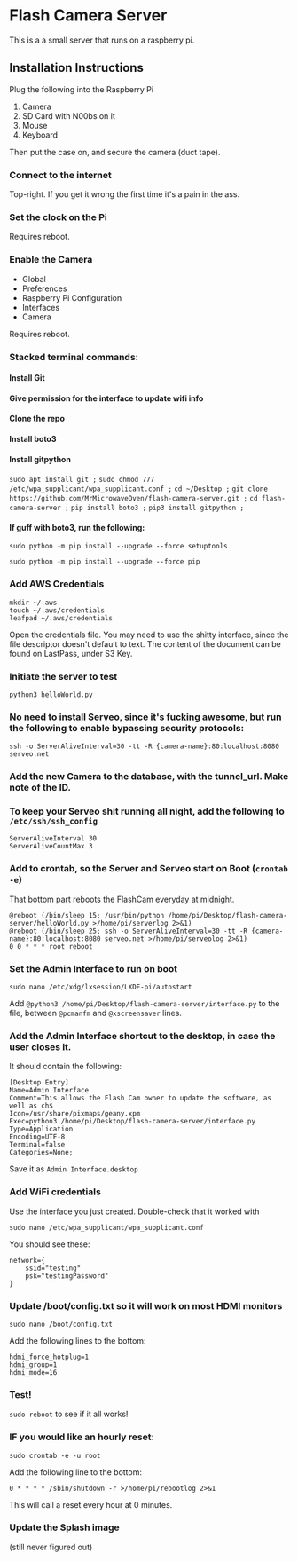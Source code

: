 # Flash Camera Server

This is a a small server that runs on a raspberry pi.

## Installation Instructions

Plug the following into the Raspberry Pi

1. Camera
2. SD Card with N00bs on it
3. Mouse
4. Keyboard

Then put the case on, and secure the camera (duct tape).

### Connect to the internet

Top-right.  If you get it wrong the first time it's a pain in the ass.

### Set the clock on the Pi

Requires reboot.

### Enable the Camera

* Global
* Preferences
* Raspberry Pi Configuration
* Interfaces
* Camera

Requires reboot.

### Stacked terminal commands:
#### Install Git
#### Give permission for the interface to update wifi info
#### Clone the repo
#### Install boto3
#### Install gitpython

`sudo apt install git ;`
`sudo chmod 777 /etc/wpa_supplicant/wpa_supplicant.conf ;`
`cd ~/Desktop ;`
`git clone https://github.com/MrMicrowaveOven/flash-camera-server.git ;`
`cd flash-camera-server ;`
`pip install boto3 ;`
`pip3 install gitpython ;`

#### If guff with boto3, run the following:

`sudo python -m pip install --upgrade --force setuptools`

`sudo python -m pip install --upgrade --force pip`

### Add AWS Credentials
```
mkdir ~/.aws
touch ~/.aws/credentials
leafpad ~/.aws/credentials
```

Open the credentials file.  You may need to use the shitty interface, since the file descriptor doesn't default to text.  The content of the document can be found on LastPass, under S3 Key.

### Initiate the server to test

`python3 helloWorld.py`

### No need to install Serveo, since it's fucking awesome, but run the following to enable bypassing security protocols:

`ssh -o ServerAliveInterval=30 -tt -R {camera-name}:80:localhost:8080 serveo.net`

### Add the new Camera to the database, with the tunnel_url.  Make note of the ID.

### To keep your Serveo shit running all night, add the following to `/etc/ssh/ssh_config`
```
ServerAliveInterval 30
ServerAliveCountMax 3
```

### Add to crontab, so the Server and Serveo start on Boot (`crontab -e`)

That bottom part reboots the FlashCam everyday at midnight.
```
@reboot (/bin/sleep 15; /usr/bin/python /home/pi/Desktop/flash-camera-server/helloWorld.py >/home/pi/serverlog 2>&1)
@reboot (/bin/sleep 25; ssh -o ServerAliveInterval=30 -tt -R {camera-name}:80:localhost:8080 serveo.net >/home/pi/serveolog 2>&1)
0 0 * * * root reboot
```

### Set the Admin Interface to run on boot

`sudo nano /etc/xdg/lxsession/LXDE-pi/autostart`

Add `@python3 /home/pi/Desktop/flash-camera-server/interface.py` to the file, between `@pcmanfm` and `@xscreensaver` lines.

### Add the Admin Interface shortcut to the desktop, in case the user closes it.

It should contain the following:

```
[Desktop Entry]
Name=Admin Interface
Comment=This allows the Flash Cam owner to update the software, as well as ch$
Icon=/usr/share/pixmaps/geany.xpm
Exec=python3 /home/pi/Desktop/flash-camera-server/interface.py
Type=Application
Encoding=UTF-8
Terminal=false
Categories=None;
```

Save it as `Admin Interface.desktop`

### Add WiFi credentials

Use the interface you just created.  Double-check that it worked with

`sudo nano /etc/wpa_supplicant/wpa_supplicant.conf`

You should see these:

```
network={
    ssid="testing"
    psk="testingPassword"
}
```

### Update /boot/config.txt so it will work on most HDMI monitors

`sudo nano /boot/config.txt`

Add the following lines to the bottom:

```
hdmi_force_hotplug=1
hdmi_group=1
hdmi_mode=16
```

### Test!

`sudo reboot` to see if it all works!

### IF you would like an hourly reset:

`sudo crontab -e -u root`

Add the following line to the bottom:

```
0 * * * * /sbin/shutdown -r >/home/pi/rebootlog 2>&1
```

This will call a reset every hour at 0 minutes.

### Update the Splash image

(still never figured out)
<!-- Change `/usr/share/plymouth/themes/pix/splash.png` to this image: https://benjs-bucket.s3-us-west-1.amazonaws.com/camera_splash.jpeg

May need to use `sudo mv`. -->

<!-- https://scribles.net/customizing-boot-up-screen-on-raspberry-pi/ -->
